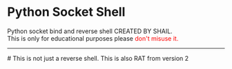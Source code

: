 # Python Socket Shell
Python socket bind and reverse shell CREATED BY SHAIL.<br>
This is only for educational purposes please <font color="red">don't misuse it.</font>
<hr>
# This is not just a reverse shell. This is also RAT from version 2
